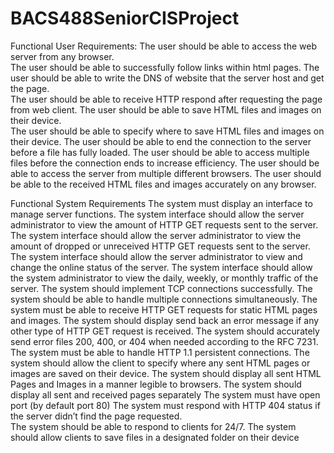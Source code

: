 # BACS488SeniorCISProject

Functional User Requirements: 
  The user should be able to access the web server from any browser.  
  The user should be able to successfully follow links within html pages. 
  The user should be able to write the DNS of website that the server host and get the page.  
  The user should be able to receive HTTP respond after requesting the page from web client. 
  The user should be able to save HTML files and images on their device.  
  The user should be able to specify where to save HTML files and images on their device. 
  The user should be able to end the connection to the server before a file has fully loaded. 
  The user should be able to access multiple files before the connection ends to increase efficiency. 
  The user should be able to access the server from multiple different browsers. 
  The user should be able to the received HTML files and images accurately on any browser. 
  
Functional System Requirements 
  The system must display an interface to manage server functions. 
  The system interface should allow the server administrator to view the amount of HTTP GET requests sent to the server. 
  The system interface should allow the server administrator to view the amount of dropped or unreceived HTTP GET requests sent to the server.  
  The system interface should allow the server administrator to view and change the online status of the server. 
  The system interface should allow the system administrator to view the daily, weekly, or monthly traffic of the server. 
  The system should implement TCP connections successfully. 
  The system should be able to handle multiple connections simultaneously. 
  The system must be able to receive HTTP GET requests for static HTML pages and images. 
  The system should display send back an error message if any other type of HTTP GET request is received. 
  The system should accurately send error files 200, 400, or 404 when needed according to the RFC 7231. 
  The system must be able to handle HTTP 1.1 persistent connections. 
  The system should allow the client to specify where any sent HTML pages or images are saved on their device. 
  The system should display all sent HTML Pages and Images in a manner legible to browsers. 
  The system should display all sent and received pages separately 
  The system must have open port (by default port 80) 
  The system must respond with HTTP 404 status if the server didn’t find the page requested.  
  The system should be able to respond to clients for 24/7. 
  The system should allow clients to save files in a designated folder on their device 

